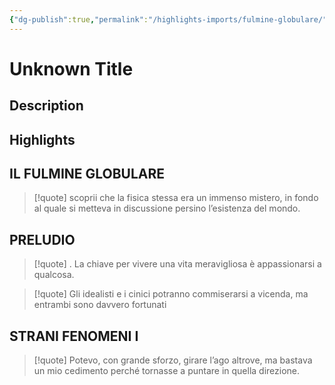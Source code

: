 ```yaml
---
{"dg-publish":true,"permalink":"/highlights-imports/fulmine-globulare/","title":"Unknown Title"}
---
```



# Unknown Title

## Description

## Highlights

## IL FULMINE GLOBULARE







> [!quote]
> scoprii che la fisica stessa era un immenso mistero, in fondo al quale si metteva in discussione persino l’esistenza del mondo.
> 





## PRELUDIO







> [!quote]
> . La chiave per vivere una vita meravigliosa è appassionarsi a qualcosa.
> 











> [!quote]
> Gli idealisti e i cinici potranno commiserarsi a vicenda, ma entrambi sono davvero fortunati
> 





## STRANI FENOMENI I







> [!quote]
> Potevo, con grande sforzo, girare l’ago altrove, ma bastava un mio cedimento perché tornasse a puntare in quella direzione.
> 





